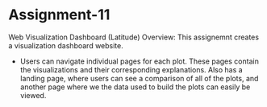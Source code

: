 # Assignment-11
Web Visualization Dashboard (Latitude)
Overview: This assignemnt creates a visualization dashboard website.
- Users can navigate individual pages for each plot. These pages contain the visualizations and their corresponding explanations. Also has a landing page, where users can see a comparison of all of the plots, and another page where we the data used to build the plots can easily be viewed.
